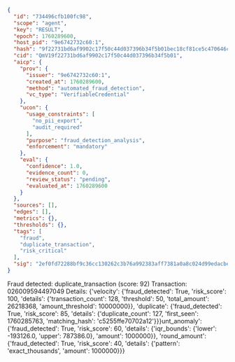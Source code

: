```json
{
  "id": "734496cfb100fc98",
  "scope": "agent",
  "key": "RESULT",
  "epoch": 1760289600,
  "host_pid": "9e6742732c60:1",
  "hash": "9f22731bd6af9902c17f50c44d037396b34f5b01bec18cf81ce5c470646ce68f",
  "cid": "QmV19f22731bd6af9902c17f50c44d037396b34f5b01",
  "aicp": {
    "prov": {
      "issuer": "9e6742732c60:1",
      "created_at": 1760289600,
      "method": "automated_fraud_detection",
      "vc_type": "VerifiableCredential"
    },
    "ucon": {
      "usage_constraints": [
        "no_pii_export",
        "audit_required"
      ],
      "purpose": "fraud_detection_analysis",
      "enforcement": "mandatory"
    },
    "eval": {
      "confidence": 1.0,
      "evidence_count": 0,
      "review_status": "pending",
      "evaluated_at": 1760289600
    }
  },
  "sources": [],
  "edges": [],
  "metrics": {},
  "thresholds": {},
  "tags": [
    "fraud",
    "duplicate_transaction",
    "risk_critical"
  ],
  "sig": "2ef0fd72288bf9c36cc130262c3b76a992383aff7381a0a8c024d99edacbebb1"
}
```

Fraud detected: duplicate_transaction (score: 92)
Transaction: 026009594497049
Details: {'velocity': {'fraud_detected': True, 'risk_score': 100, 'details': {'transaction_count': 128, 'threshold': 50, 'total_amount': 26218368, 'amount_threshold': 10000000}}, 'duplicate': {'fraud_detected': True, 'risk_score': 85, 'details': {'duplicate_count': 127, 'first_seen': 1760285763, 'matching_hash': 'c5255ffe70702a12'}}}unt_anomaly': {'fraud_detected': True, 'risk_score': 60, 'details': {'iqr_bounds': {'lower': -193126.0, 'upper': 787386.0}, 'amount': 1000000}}, 'round_amount': {'fraud_detected': True, 'risk_score': 40, 'details': {'pattern': 'exact_thousands', 'amount': 1000000}}}